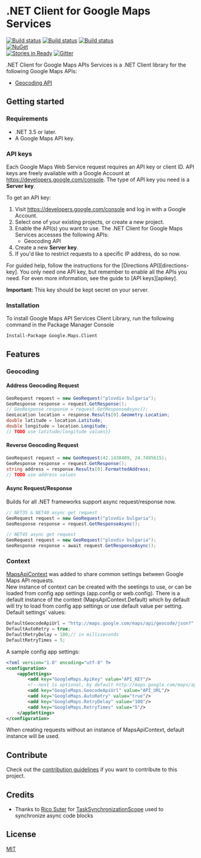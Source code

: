 # .NET Client for Google Maps Services

[![Build status](https://ci.appveyor.com/api/projects/status/ihwbnutdfeyb34pb?svg=true)](https://ci.appveyor.com/project/velyo/google-maps-services) 
[![Build status](https://ci.appveyor.com/api/projects/status/ihwbnutdfeyb34pb/branch/net35?svg=true&pendingText=net35&failingText=net35&passingText=net35)](https://ci.appveyor.com/project/velyo/google-maps-services/branch/net35) 
[![Build status](https://ci.appveyor.com/api/projects/status/ihwbnutdfeyb34pb/branch/net40?svg=true&pendingText=net40&failingText=net40&passingText=net40)](https://ci.appveyor.com/project/velyo/google-maps-services/branch/net40)  
[![NuGet](https://img.shields.io/nuget/v/Google.Maps.Client.svg?maxAge=600)](https://www.nuget.org/packages/Google.Maps.Client/)  
[![Stories in Ready](https://badge.waffle.io/velyo/google-maps-services.svg?label=ready&title=Ready)](http://waffle.io/velyo/google-maps-services) 
[![Gitter](https://badges.gitter.im/velyo/google-maps-services.svg)](https://gitter.im/velyo/google-maps-services?utm_source=badge&utm_medium=badge&utm_campaign=pr-badge) 

.NET Client for Google Maps APIs Services is a .NET Client library for the following Google Maps APIs:

 - [Geocoding API](https://developers.google.com/maps/documentation/geocoding)

## Getting started

### Requirements

 - .NET 3.5 or later.
 - A Google Maps API key.

### API keys

Each Google Maps Web Service request requires an API key or client ID. API keys
are freely available with a Google Account at
https://developers.google.com/console. The type of API key you need is a 
**Server key**. 

To get an API key:

 1. Visit https://developers.google.com/console and log in with
    a Google Account.
 1. Select one of your existing projects, or create a new project.
 1. Enable the API(s) you want to use. The .NET Client for Google Maps Services
    accesses the following APIs:
    * Geocoding API
 1. Create a new **Server key**.
 1. If you'd like to restrict requests to a specific IP address, do so now.
 
For guided help, follow the instructions for the [Directions API][directions-key]. 
You only need one API key, but remember to enable all the APIs you need.
For even more information, see the guide to [API keys][apikey].

**Important:** This key should be kept secret on your server.

### Installation

To install Google Maps API Services Client Library, run the following command in the Package Manager Console

```
Install-Package Google.Maps.Client
```

## Features
 
### Geocoding

#### Address Geocoding Request

```csharp
GeoRequest request = new GeoRequest("plovdiv bulgaria");
GeoResponse response = request.GetResponse();
// GeoResponse response = request.GetResponseAsync();
GeoLocation location = response.Results[0].Geometry.Location;
double latitude = location.Latitude;
double longitude = location.Longitude;
// TODO use latitude/longitude values}}
```

#### Reverse Geocoding Request

```csharp
GeoRequest request = new GeoRequest(42.1438409, 24.7495615);
GeoResponse response = request.GetResponse();
string address = response.Results[0].FormattedAddress;
// TODO use address values
```

#### Async Request/Response

Builds for all .NET frameworks support async request/response now.

```csharp
// NET35 & NET40 async get request
GeoRequest request = new GeoRequest("plovdiv bulgaria");
GeoResponse response = request.GetResponseAsync();
```

```csharp
// NET45 async get request
GeoRequest request = new GeoRequest("plovdiv bulgaria");
GeoResponse response = await request.GetResponseAsync();
```

### Context

[MapsApiContext](https://github.com/velyo/google-maps-services/blob/master/src/Client/MapsApiContext.cs) was added to share common settings between Google Maps API requests.  
New instance of context can be created with the seetings to use, or can be loaded from config app settings (app.config or web.config).
There is a default instance of the context (MapsApiContext.Default) which by default will try to load from config app settings or use default value per setting.  
Default settings' values:
``` csharp
DefaultGeocodeApiUrl = "http://maps.google.com/maps/api/geocode/json?";
DefaultAutoRetry = true;
DefaultRetryDelay = 100;// in milliseconds
DefaultRetryTimes = 5;
```
A sample config app settings:
``` xml
<?xml version="1.0" encoding="utf-8" ?>
<configuration>
    <appSettings>
        <add key="GoogleMaps.ApiKey" value="API_KEY"/>
        <!--next is optional, by default http://maps.google.com/maps/api/geocode/json? will be used-->
        <add key="GoogleMaps.GeocodeApiUrl" value="API_URL"/>
        <add key="GoogleMaps.AutoRetry" value="true"/>
        <add key="GoogleMaps.RetryDelay" value="100"/>
        <add key="GoogleMaps.RetryTimes" value="5"/>
    </appSettings>
</configuration>
```

When creating requests without an instance of MapsApiContext, default instance will be used.

## Contribute

Check out the [contribution guidelines](https://github.com/velyo/google-maps-services/blob/master/CONTRIBUTING.md) if you want to contribute to this project.

## Credits

- Thanks to [Rico Suter](https://github.com/rsuter) for [TaskSynchronizationScope](https://github.com/MyToolkit/MyToolkit/blob/master/src/MyToolkit/Utilities/TaskSynchronizationScope.cs) used to synchronize async code blocks

## License

[MIT](https://github.com/velyo/google-maps-services/blob/master/LICENSE)